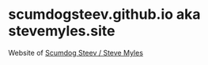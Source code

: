 # scumdogsteev.github.io aka stevemyles.site

Website of [Scumdog Steev / Steve Myles](https://stevemyles.site/)
